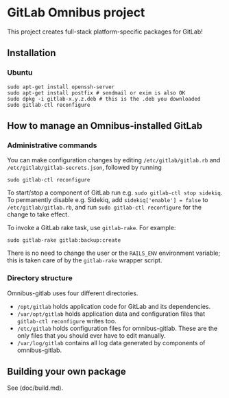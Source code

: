 # GitLab Omnibus project

This project creates full-stack platform-specific packages for
GitLab!

## Installation

### Ubuntu

```
sudo apt-get install openssh-server
sudo apt-get install postfix # sendmail or exim is also OK
sudo dpkg -i gitlab-x.y.z.deb # this is the .deb you downloaded
sudo gitlab-ctl reconfigure
```

## How to manage an Omnibus-installed GitLab

### Administrative commands

You can make configuration changes by editing `/etc/gitlab/gitlab.rb` and
`/etc/gitlab/gitlab-secrets.json`, followed by running

```
sudo gitlab-ctl reconfigure
```

To start/stop a component of GitLab run e.g.
`sudo gitlab-ctl stop sidekiq`. To permanently disable e.g. Sidekiq, add
`sidekiq['enable'] = false` to `/etc/gitlab/gitlab.rb`, and run
`sudo gitlab-ctl reconfigure` for the change to take effect.

To invoke a GitLab rake task, use `gitlab-rake`. For example:

```
sudo gitlab-rake gitlab:backup:create
```

There is no need to change the user or the `RAILS_ENV` environment variable;
this is taken care of by the `gitlab-rake` wrapper script.

### Directory structure

Omnibus-gitlab uses four different directories.

- `/opt/gitlab` holds application code for GitLab and its dependencies.
- `/var/opt/gitlab` holds application data and configuration files that
  `gitlab-ctl reconfigure` writes too.
- `/etc/gitlab` holds configuration files for omnibus-gitlab. These are
  the only files that you should ever have to edit manually.
- `/var/log/gitlab` contains all log data generated by components of
  omnibus-gitlab.

## Building your own package

See (doc/build.md).
